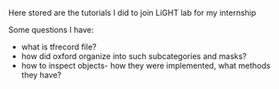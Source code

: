 Here stored are the tutorials I did to join LiGHT lab for my internship

Some questions I have:
- what is tfrecord file?
- how did oxford organize into such subcategories and masks?
- how to inspect objects- how they were implemented, what methods they have?

